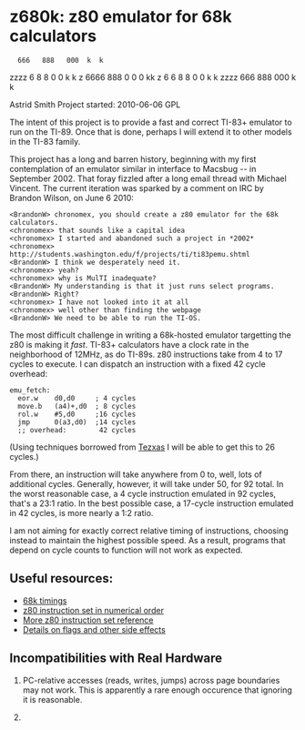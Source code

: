 z680k: z80 emulator for 68k calculators
=======================================
      666   888   000  k  k
zzzz 6     8   8 0   0 k k
  z  6666   888  0 0 0 kk
 z   6   6 8   8 0   0 k k
zzzz  666   888   000  k  k

Astrid Smith
Project started: 2010-06-06
GPL

The intent of this project is to provide a fast and correct TI-83+
emulator to run on the TI-89.  Once that is done, perhaps I will
extend it to other models in the TI-83 family.

This project has a long and barren history, beginning with my first
contemplation of an emulator similar in interface to Macsbug -- in
September 2002.  That foray fizzled after a long email thread with
Michael Vincent.  The current iteration was sparked by a comment on
IRC by Brandon Wilson, on June 6 2010:

    <BrandonW> chronomex, you should create a z80 emulator for the 68k calculators.
    <chronomex> that sounds like a capital idea
    <chronomex> I started and abandoned such a project in *2002*
    <chronomex> http://students.washington.edu/f/projects/ti/ti83pemu.shtml
    <BrandonW> I think we desperately need it.
    <chronomex> yeah?
    <chronomex> why is MulTI inadequate?
    <BrandonW> My understanding is that it just runs select programs.
    <BrandonW> Right?
    <chronomex> I have not looked into it at all
    <chronomex> well other than finding the webpage
    <BrandonW> We need to be able to run the TI-OS.


The most difficult challenge in writing a 68k-hosted emulator
targetting the z80 is making it _fast_.  TI-83+ calculators have a
clock rate in the neighborhood of 12MHz, as do TI-89s.  z80
instructions take from 4 to 17 cycles to execute.  I can dispatch an
instruction with a fixed 42 cycle overhead:

	emu_fetch:
	  eor.w    d0,d0     ; 4 cycles
	  move.b   (a4)+,d0  ; 8 cycles
	  rol.w    #5,d0     ;16 cycles
	  jmp      0(a3,d0)  ;14 cycles
	  ;; overhead:        42 cycles

(Using techniques borrowed from
[Tezxas](http://tezxas.ticalc.org/technica.htm) I will be able to get
this to 26 cycles.)

From there, an instruction will take anywhere from 0 to, well, lots of
additional cycles.  Generally, however, it will take under 50, for 92
total.  In the worst reasonable case, a 4 cycle instruction emulated
in 92 cycles, that's a 23:1 ratio.  In the best possible case, a
17-cycle instruction emulated in 42 cycles, is more nearly a 1:2
ratio.

I am not aiming for exactly correct relative timing of instructions,
choosing instead to maintain the highest possible speed.  As a result,
programs that depend on cycle counts to function will not work as
expected.


## Useful resources:

* [68k timings](http://www.ticalc.org/pub/text/68k/timing.txt)
* [z80 instruction set in numerical order](http://z80.info/z80oplist.txt)
* [More z80 instruction set reference](http://nemesis.lonestar.org/computers/tandy/software/apps/m4/qd/opcodes.html)
* [Details on flags and other side effects](http://www.gaby.de/z80/z80code.htm)

Incompatibilities with Real Hardware
------------------------------------

1. PC-relative accesses (reads, writes, jumps) across page boundaries
   may not work.  This is apparently a rare enough occurence that
   ignoring it is reasonable.

2.
